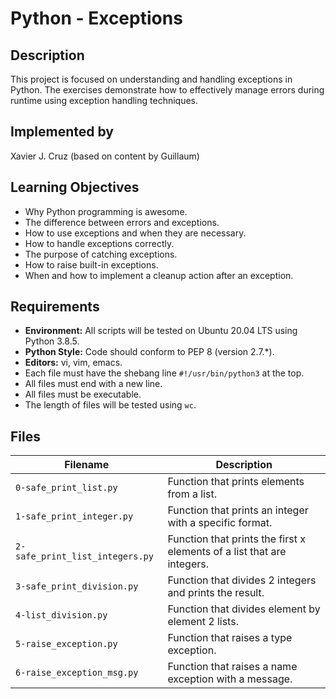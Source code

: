 # Python - Exceptions

## Description

This project is focused on understanding and handling exceptions in Python. The exercises demonstrate how to effectively manage errors during runtime using exception handling techniques.

## Implemented by
Xavier J. Cruz (based on content by Guillaum)


## Learning Objectives


- Why Python programming is awesome.
- The difference between errors and exceptions.
- How to use exceptions and when they are necessary.
- How to handle exceptions correctly.
- The purpose of catching exceptions.
- How to raise built-in exceptions.
- When and how to implement a cleanup action after an exception.

## Requirements

- **Environment:** All scripts will be tested on Ubuntu 20.04 LTS using Python 3.8.5.
- **Python Style:** Code should conform to PEP 8 (version 2.7.*).
- **Editors:** vi, vim, emacs.
- Each file must have the shebang line `#!/usr/bin/python3` at the top.
- All files must end with a new line.
- All files must be executable.
- The length of files will be tested using `wc`.

## Files

| Filename | Description |
| -------- | ----------- |
| `0-safe_print_list.py` | Function that prints elements from a list. |
| `1-safe_print_integer.py` | Function that prints an integer with a specific format. |
| `2-safe_print_list_integers.py` | Function that prints the first x elements of a list that are integers. |
| `3-safe_print_division.py` | Function that divides 2 integers and prints the result. |
| `4-list_division.py` | Function that divides element by element 2 lists. |
| `5-raise_exception.py` | Function that raises a type exception. |
| `6-raise_exception_msg.py` | Function that raises a name exception with a message. |


